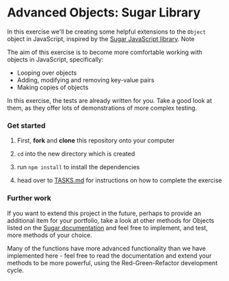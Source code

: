 # Advanced Objects: Sugar Library

In this exercise we'll be creating some helpful extensions to the `Object` object in JavaScript, inspired by the [Sugar JavaScript library](https://sugarjs.com/docs/#/Object). Note

The aim of this exercise is to become more comfortable working with objects in JavaScript, specifically:

- Looping over objects
- Adding, modifying and removing key-value pairs
- Making copies of objects

In this exercise, the tests are already written for you. Take a good look at them, as they offer lots of demonstrations of more complex testing.

### Get started

1. First, **fork** and **clone** this repository onto your computer

2. `cd` into the new directory which is created

3. run `npm install` to install the dependencies

4. head over to [TASKS.md](./docs/TASKS.md) for instructions on how to complete the exercise

### Further work

If you want to extend this project in the future, perhaps to provide an additional item for your portfolio, take a look at other methods for Objects listed on the [Sugar documentation](https://sugarjs.com/docs/#/Object) and feel free to implement, and test, more methods of your choice.

Many of the functions have more advanced functionality than we have implemented here - feel free to read the documentation and extend your methods to be more powerful, using the Red-Green-Refactor development cycle.
